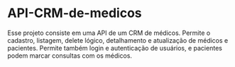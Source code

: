 # API-CRM-de-medicos
Esse projeto consiste em uma API de um CRM de médicos. Permite o cadastro, listagem, delete lógico, detalhamento e atualização de médicos e pacientes. Permite também login e autenticação de usuários, e pacientes podem marcar consultas com os médicos.
